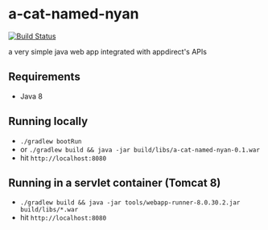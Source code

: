 # a-cat-named-nyan
[![Build Status](https://travis-ci.org/anothergbr/a-cat-named-nyan.svg?branch=master)](https://travis-ci.org/anothergbr/a-cat-named-nyan)

a very simple java web app integrated with appdirect's APIs

## Requirements
* Java 8

## Running locally
* `./gradlew bootRun`
* or `./gradlew build && java -jar build/libs/a-cat-named-nyan-0.1.war`
* hit `http://localhost:8080`

## Running in a servlet container (Tomcat 8)
* `./gradlew build && java -jar tools/webapp-runner-8.0.30.2.jar build/libs/*.war`
* hit `http://localhost:8080`
